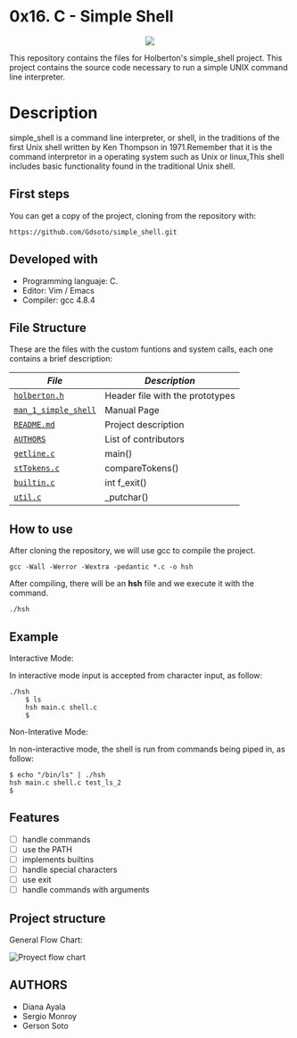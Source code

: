 #  0x16. C - Simple Shell

<p align="center">
    <img src="https://www.holbertonschool.com/holberton-logo.png"/>
</p>

This repository contains the files for Holberton's simple_shell project. This project contains the source code necessary to run a simple UNIX command line interpreter.

# Description

simple_shell is a command line interpreter, or shell, in the traditions of the first Unix shell written by Ken Thompson in 1971.Remember that it is the command interpretor in a operating system such as Unix or linux,This shell includes basic functionality found in the traditional Unix shell.

## First steps

You can get a copy of the project, cloning from the repository with:
```
https://github.com/Gdsoto/simple_shell.git
```

## Developed with
- Programming languaje: C.
- Editor: Vim / Emacs
- Compiler: gcc 4.8.4

## File Structure
These are the files with the custom funtions and system calls, each one contains a brief description:

|   ***File***    |  ***Description***                   |
|---------------|---------------------------------------|
|  [`holberton.h`](./holberton.h)	|  Header file with the prototypes	|
|  [`man_1_simple_shell`](./man_1_simple_shell)  | Manual Page	|
|  [`README.md`](./README.md)  | Project description |
|  [`AUTHORS`](./AUTHORS)  | List of contributors |
|  [`getline.c`](./getline.c) | main() |
|  [`stTokens.c`](./setTokens.c) | compareTokens() |
|  [`builtin.c`](./builtin.c) | int f_exit() |
|  [`util.c`](./util.c) | _putchar() |

## How to use
After cloning the repository, we will use gcc to compile the project.

```
gcc -Wall -Werror -Wextra -pedantic *.c -o hsh
```
After compiling, there will be an **hsh** file and we execute it with the command.

```
./hsh
```
## Example

Interactive Mode:

In interactive mode input is accepted from character input, as follow:
```
./hsh
    $ ls
    hsh main.c shell.c
    $
```

Non-Interative Mode:

In non-interactive mode, the shell is run from commands being piped in, as follow:
```
$ echo "/bin/ls" | ./hsh
hsh main.c shell.c test_ls_2
$
```

## Features
- [ ] handle commands
- [ ] use the PATH
- [ ] implements builtins
- [ ] handle special characters
- [ ] use exit
- [ ] handle commands with arguments

## Project structure

General Flow Chart:

![Proyect flow chart](https://i.ibb.co/kxYxPL3/Flowchart-Shell.png "Flow Chart")

## AUTHORS
* Diana Ayala
* Sergio Monroy
* Gerson Soto
